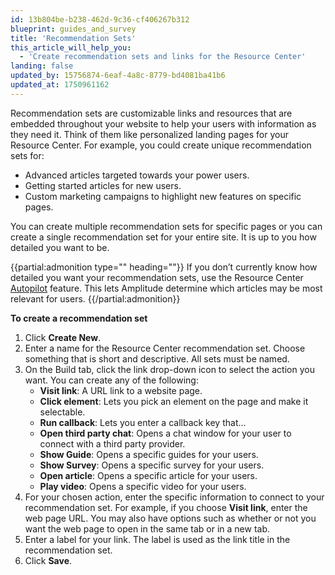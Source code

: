 ```yaml
---
id: 13b804be-b238-462d-9c36-cf406267b312
blueprint: guides_and_survey
title: 'Recommendation Sets'
this_article_will_help_you:
  - 'Create recommendation sets and links for the Resource Center'
landing: false
updated_by: 15756874-6eaf-4a8c-8779-bd4081ba41b6
updated_at: 1750961162
---
```

Recommendation sets are customizable links and resources that are embedded throughout your website to help your users with information as they need it. Think of them like personalized landing pages for your Resource Center. For example, you could create unique recommendation sets for:
- Advanced articles targeted towards your power users.
- Getting started articles for new users. 
- Custom marketing campaigns to highlight new features on specific pages.

You can create multiple recommendation sets for specific pages or you can create a single recommendation set for your entire site. It is up to you how detailed you want to be. 

{{partial:admonition type="" heading=""}}
If you don’t currently know how detailed you want your recommendation sets, use the Resource Center [Autopilot](/docs/guides-and-services/resource-center-autopilot) feature. This lets Amplitude determine which articles may be most relevant for users.
{{/partial:admonition}}

**To create a recommendation set**
1. Click **Create New**. 
2. Enter a name for the Resource Center recommendation set. Choose something that is short and descriptive. All sets must be named. 
3. On the Build tab, click the link drop-down icon to select the action you want. You can create any of the following: 
    - **Visit link**: A URL link to a website page.
    - **Click element**: Lets you pick an element on the page and make it selectable.
    - **Run callback**: Lets you enter a callback key that…
    - **Open third party chat**: Opens a chat window for your user to connect with a third party provider.
    - **Show Guide**: Opens a specific guides for your users.
    - **Show Survey**: Opens a specific survey for your users.
    - **Open article**: Opens a specific article for your users.
    - **Play video**: Opens a specific video for your users. 
4. For your chosen action, enter the specific information to connect to your recommendation set. 
For example, if you choose **Visit link**, enter the web page URL. You may also have options such as whether or not you want the web page to open in the same tab or in a new tab.
5. Enter a label for your link. The label is used as the link title in the recommendation set.
6. Click **Save**.